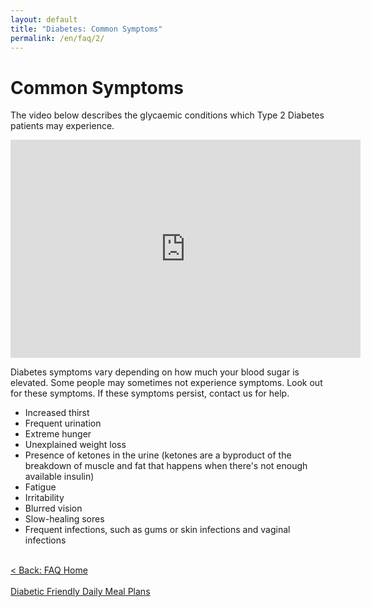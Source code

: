 ```yaml
---
layout: default
title: "Diabetes: Common Symptoms"
permalink: /en/faq/2/
---
```


# Common Symptoms
The video below describes the glycaemic conditions which Type 2 Diabetes patients may experience. 
<div class="videoWrapper">
  <!-- Copy & Pasted from YouTube -->
  <iframe width="560" height="349" src="https://www.youtube.com/embed/bIhy-Rb2xp4" frameborder="0" allowfullscreen></iframe>
</div>

Diabetes symptoms vary depending on how much your blood sugar is elevated. Some people may sometimes not experience symptoms. Look out for these symptoms. If these symptoms persist, contact us for help.
- Increased thirst
- Frequent urination
- Extreme hunger
- Unexplained weight loss
- Presence of ketones in the urine (ketones are a byproduct of the breakdown of muscle and fat that happens when there's not enough available insulin)
- Fatigue
- Irritability
- Blurred vision
- Slow-healing sores
- Frequent infections, such as gums or skin infections and vaginal infections

 <br><a class="button" href="https://jasonkonman.github.io/faq-ptp2.github.io/en/faq/home/">< Back: FAQ Home</a>
 <br><br><a class="button" href="https://jasonkonman.github.io/faq-ptp2.github.io/en/faq/4/">Diabetic Friendly Daily Meal Plans</a><br>


